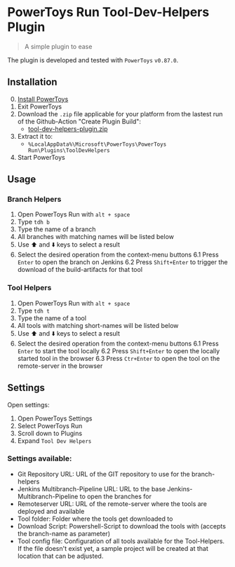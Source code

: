 # PowerToys Run Tool-Dev-Helpers Plugin

> A simple plugin to ease 

The plugin is developed and tested with `PowerToys` `v0.87.0`.

## Installation

0. [Install PowerToys](https://docs.microsoft.com/en-us/windows/powertoys/install)
1. Exit PowerToys
2. Download the `.zip` file applicable for your platform from the lastest run of the Github-Action "Create Plugin Build":
   - [tool-dev-helpers-plugin.zip](tool-dev-helpers-plugin.zip)
3. Extract it to:
   - `%LocalAppData%\Microsoft\PowerToys\PowerToys Run\Plugins\ToolDevHelpers`
4. Start PowerToys

## Usage

### Branch Helpers

1. Open PowerToys Run with `alt + space`
2. Type `tdh b`
3. Type the name of a branch
4. All branches with matching names will be listed below
5. Use ⬆️ and ⬇️ keys to select a result
6. Select the desired operation from the context-menu buttons
6.1 Press `Enter` to open the branch on Jenkins
6.2 Press `Shift+Enter` to trigger the download of the build-artifacts for that tool

### Tool Helpers

1. Open PowerToys Run with `alt + space`
2. Type `tdh t`
3. Type the name of a tool
4. All tools with matching short-names will be listed below
5. Use ⬆️ and ⬇️ keys to select a result
6. Select the desired operation from the context-menu buttons
6.1 Press `Enter` to start the tool locally
6.2 Press `Shift+Enter` to open the locally started tool in the browser
6.3 Press `Ctr+Enter` to open the tool on the remote-server in the browser

## Settings

Open settings:

1. Open PowerToys Settings
2. Select PowerToys Run
3. Scroll down to Plugins
4. Expand `Tool Dev Helpers`

### Settings available:

- Git Repository URL: URL of the GIT repository to use for the branch-helpers
- Jenkins Multibranch-Pipeline URL: URL to the base Jenkins-Multibranch-Pipeline to open the branches for
- Remoteserver URL: URL of the remote-server where the tools are deployed and available
- Tool folder: Folder where the tools get downloaded to
- Download Script: Powershell-Script to download the tools with (accepts the branch-name as parameter)
- Tool config file: Configuration of all tools available for the Tool-Helpers. If the file doesn't exist yet, a sample project will be created at that location that can be adjusted.
